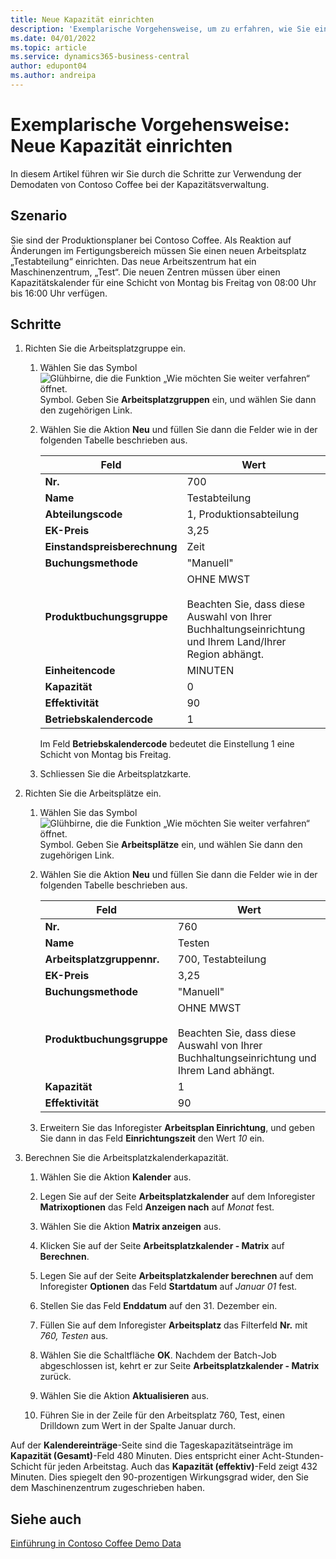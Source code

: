 ```yaml
---
title: Neue Kapazität einrichten
description: 'Exemplarische Vorgehensweise, um zu erfahren, wie Sie einen neuen Arbeitsplatz mit einem Kapazitätskalender für eine einzelne Schicht in Business Central einrichten.'
ms.date: 04/01/2022
ms.topic: article
ms.service: dynamics365-business-central
author: edupont04
ms.author: andreipa
---
```


# Exemplarische Vorgehensweise: Neue Kapazität einrichten

In diesem Artikel führen wir Sie durch die Schritte zur Verwendung der Demodaten von Contoso Coffee bei der Kapazitätsverwaltung.  

## Szenario

Sie sind der Produktionsplaner bei Contoso Coffee. Als Reaktion auf Änderungen im Fertigungsbereich müssen Sie einen neuen Arbeitsplatz „Testabteilung“ einrichten. Das neue Arbeitszentrum hat ein Maschinenzentrum, „Test“. Die neuen Zentren müssen über einen Kapazitätskalender für eine Schicht von Montag bis Freitag von 08:00 Uhr bis 16:00 Uhr verfügen.  

## Schritte

1. Richten Sie die Arbeitsplatzgruppe ein.

    1. Wählen Sie das Symbol ![Glühbirne, die die Funktion „Wie möchten Sie weiter verfahren“ öffnet.](../../media/ui-search/search_small.png "Tell me-Funktion") Symbol. Geben Sie **Arbeitsplatzgruppen** ein, und wählen Sie dann den zugehörigen Link.  

    2. Wählen Sie die Aktion **Neu** und füllen Sie dann die Felder wie in der folgenden Tabelle beschrieben aus.  

        |Feld  |Wert  |
        |---------|---------|
        |**Nr.** |700|
        |**Name** |Testabteilung|
        |**Abteilungscode** |1, Produktionsabteilung|
        |**EK-Preis**|3,25|
        |**Einstandspreisberechnung**|Zeit|
        |**Buchungsmethode**|"Manuell"|
        |**Produktbuchungsgruppe**|OHNE MWST</br></br>Beachten Sie, dass diese Auswahl von Ihrer Buchhaltungseinrichtung und Ihrem Land/Ihrer Region abhängt.|
        |**Einheitencode** |MINUTEN|
        |**Kapazität** |0|
        |**Effektivität** |90|
        |**Betriebskalendercode** |1|

        Im Feld **Betriebskalendercode** bedeutet die Einstellung 1 eine Schicht von Montag bis Freitag.

    3. Schliessen Sie die Arbeitsplatzkarte.

2. Richten Sie die Arbeitsplätze ein.

    1. Wählen Sie das Symbol ![Glühbirne, die die Funktion „Wie möchten Sie weiter verfahren“ öffnet.](../../media/ui-search/search_small.png "Tell me-Funktion") Symbol. Geben Sie **Arbeitsplätze** ein, und wählen Sie dann den zugehörigen Link.  

    2. Wählen Sie die Aktion **Neu** und füllen Sie dann die Felder wie in der folgenden Tabelle beschrieben aus.  

        |Feld  |Wert  |
        |---------|---------|
        |**Nr.** |760|
        |**Name** |Testen|
        |**Arbeitsplatzgruppennr.** |700, Testabteilung|
        |**EK-Preis**|3,25|
        |**Buchungsmethode**|"Manuell"|
        |**Produktbuchungsgruppe**|OHNE MWST</br></br>Beachten Sie, dass diese Auswahl von Ihrer Buchhaltungseinrichtung und Ihrem Land abhängt.|
        |**Kapazität** |1|
        |**Effektivität** |90|
    3. Erweitern Sie das Inforegister **Arbeitsplan Einrichtung**, und geben Sie dann in das Feld **Einrichtungszeit** den Wert *10* ein.  

3. Berechnen Sie die Arbeitsplatzkalenderkapazität.  

    1. Wählen Sie die Aktion **Kalender** aus.  

    2. Legen Sie auf der Seite **Arbeitsplatzkalender** auf dem Inforegister **Matrixoptionen** das Feld **Anzeigen nach** auf *Monat* fest.  

    3. Wählen Sie die Aktion **Matrix anzeigen** aus.  

    4. Klicken Sie auf der Seite **Arbeitsplatzkalender - Matrix** auf **Berechnen**.  

    5. Legen Sie auf der Seite **Arbeitsplatzkalender berechnen** auf dem Inforegister **Optionen** das Feld **Startdatum** auf *Januar 01* fest.  

    6. Stellen Sie das Feld **Enddatum** auf den 31. Dezember ein.  

    7. Füllen Sie auf dem Inforegister **Arbeitsplatz** das Filterfeld **Nr.** mit *760, Testen* aus.  

    8. Wählen Sie die Schaltfläche **OK**. Nachdem der Batch-Job abgeschlossen ist, kehrt er zur Seite **Arbeitsplatzkalender - Matrix** zurück.  

    9. Wählen Sie die Aktion **Aktualisieren** aus.  

    10. Führen Sie in der Zeile für den Arbeitsplatz 760, Test, einen Drilldown zum Wert in der Spalte Januar durch.  

Auf der **Kalendereinträge**-Seite sind die Tageskapazitätseinträge im **Kapazität (Gesamt)**-Feld 480 Minuten. Dies entspricht einer Acht-Stunden-Schicht für jeden Arbeitstag. Auch das **Kapazität (effektiv)**-Feld zeigt 432 Minuten. Dies spiegelt den 90-prozentigen Wirkungsgrad wider, den Sie dem Maschinenzentrum zugeschrieben haben.  

## Siehe auch

[Einführung in Contoso Coffee Demo Data](../contoso-coffee-intro.md)  
